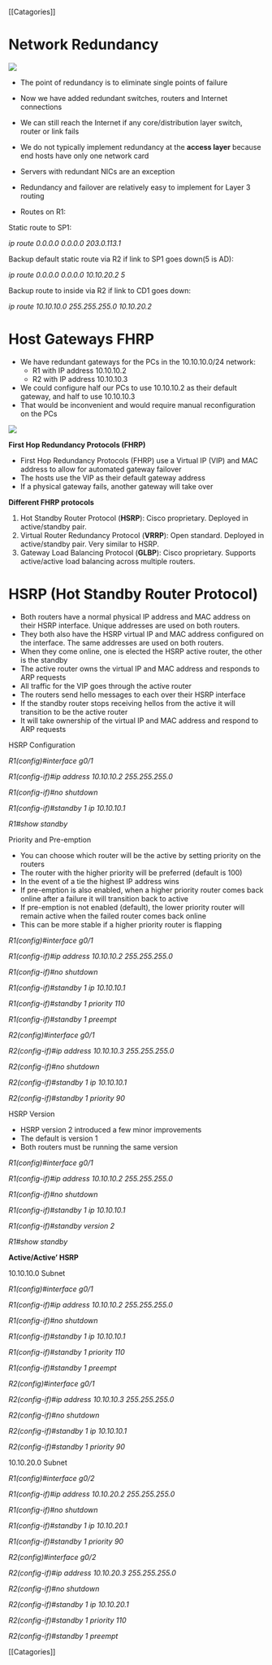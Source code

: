  [[Catagories]]
 
 # **Network Redundancy**
![](images/Network_Redundancy-HSRP/Aspose.Words.d288ce6b-2660-4bd6-ae2c-d01060fe47f4.001.png)

- The point of redundancy is to eliminate single points of failure
- Now we have added redundant switches, routers and Internet connections
- We can still reach the Internet if any core/distribution layer switch, router or link fails

- We do not typically implement redundancy at the **access layer** because end hosts have only one network card
- Servers with redundant NICs are an exception


- Redundancy and failover are relatively easy to implement for Layer 3 routing
- Routes on R1:

Static route to SP1:

*ip route 0.0.0.0 0.0.0.0 203.0.113.1*

Backup default static route via R2 if link to SP1 goes down(5 is AD):

*ip route 0.0.0.0 0.0.0.0 10.10.20.2 5*

Backup route to inside via R2 if link to CD1 goes down:

*ip route 10.10.10.0 255.255.255.0 10.10.20.2*


# **Host Gateways FHRP**

- We have redundant gateways for the PCs in the 10.10.10.0/24 network:
  - R1 with IP address 10.10.10.2
  - R2 with IP address 10.10.10.3
- We could configure half our PCs to use 10.10.10.2 as their default gateway, and half to use 10.10.10.3
- That would be inconvenient and would require manual reconfiguration on the PCs


![](images/Network_Redundancy-HSRP/Aspose.Words.d288ce6b-2660-4bd6-ae2c-d01060fe47f4.002.png)

**First Hop Redundancy Protocols (FHRP)**

- First Hop Redundancy Protocols (FHRP) use a Virtual IP (VIP) and MAC address to allow for automated gateway failover
- The hosts use the VIP as their default gateway address
- If a physical gateway fails, another gateway will take over

**Different FHRP protocols**

1. Hot Standby Router Protocol (**HSRP**): Cisco proprietary. Deployed in active/standby pair.
1. Virtual Router Redundancy Protocol (**VRRP**): Open standard. Deployed in active/standby pair. Very similar to HSRP.
1. Gateway Load Balancing Protocol (**GLBP**): Cisco proprietary. Supports active/active load balancing across multiple routers.

# **HSRP (Hot Standby Router Protocol)**

- Both routers have a normal physical IP address and MAC address on their HSRP interface. Unique addresses are used on both routers.
- They both also have the HSRP virtual IP and MAC address configured on the interface. The same addresses are used on both routers.
- When they come online, one is elected the HSRP active router, the other is the standby
- The active router owns the virtual IP and MAC address and responds to ARP requests
- All traffic for the VIP goes through the active router
- The routers send hello messages to each over their HSRP interface
- If the standby router stops receiving hellos from the active it will transition to be the active router
- It will take ownership of the virtual IP and MAC address and respond to ARP requests

HSRP Configuration

*R1(config)#interface g0/1*

*R1(config-if)#ip address 10.10.10.2 255.255.255.0*

*R1(config-if)#no shutdown*

*R1(config-if)#standby 1 ip 10.10.10.1*

*R1#show standby*


Priority and Pre-emption

- You can choose which router will be the active by setting priority on the routers
- The router with the higher priority will be preferred (default is 100)
- In the event of a tie the highest IP address wins
- If pre-emption is also enabled, when a higher priority router comes back online after a failure it will transition back to active
- If pre-emption is not enabled (default), the lower priority router will remain active when the failed router comes back online
- This can be more stable if a higher priority router is flapping

*R1(config)#interface g0/1*

*R1(config-if)#ip address 10.10.10.2 255.255.255.0*

*R1(config-if)#no shutdown*

*R1(config-if)#standby 1 ip 10.10.10.1*

*R1(config-if)#standby 1 priority 110*

*R1(config-if)#standby 1 preempt*

*R2(config)#interface g0/1*

*R2(config-if)#ip address 10.10.10.3 255.255.255.0*

*R2(config-if)#no shutdown*

*R2(config-if)#standby 1 ip 10.10.10.1*

*R2(config-if)#standby 1 priority 90*


HSRP Version

- HSRP version 2 introduced a few minor improvements
- The default is version 1
- Both routers must be running the same version

*R1(config)#interface g0/1*

*R1(config-if)#ip address 10.10.10.2 255.255.255.0*

*R1(config-if)#no shutdown*

*R1(config-if)#standby 1 ip 10.10.10.1*

*R1(config-if)#standby version 2*

*R1#show standby*


**Active/Active’ HSRP**


10.10.10.0 Subnet

*R1(config)#interface g0/1*

*R1(config-if)#ip address 10.10.10.2 255.255.255.0*

*R1(config-if)#no shutdown*

*R1(config-if)#standby 1 ip 10.10.10.1*

*R1(config-if)#standby 1 priority 110*

*R1(config-if)#standby 1 preempt*

*R2(config)#interface g0/1*

*R2(config-if)#ip address 10.10.10.3 255.255.255.0*

*R2(config-if)#no shutdown*

*R2(config-if)#standby 1 ip 10.10.10.1*

*R2(config-if)#standby 1 priority 90*





10.10.20.0 Subnet

*R1(config)#interface g0/2*

*R1(config-if)#ip address 10.10.20.2 255.255.255.0*

*R1(config-if)#no shutdown*

*R1(config-if)#standby 1 ip 10.10.20.1*

*R1(config-if)#standby 1 priority 90*

*R2(config)#interface g0/2*

*R2(config-if)#ip address 10.10.20.3 255.255.255.0*

*R2(config-if)#no shutdown*

*R2(config-if)#standby 1 ip 10.10.20.1*

*R2(config-if)#standby 1 priority 110*

*R2(config-if)#standby 1 preempt*

 [[Catagories]]